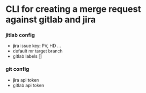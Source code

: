 # CLI for creating a merge request against gitlab and jira

### jitlab config

- jira issue key: PV, HD ...
- default mr target branch
- gitlab labels []

### git config

- jira api token
- gitlab api token

